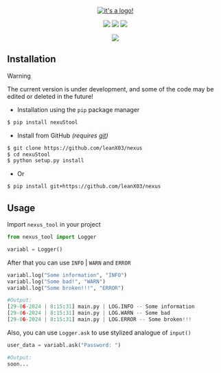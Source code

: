 <p align = "center">
    <a href = "https://t.me/thelittlestoryteller_bot"><img src = "https://i.postimg.cc/Xq68M3Sy/logo-tr-small.png" title = "it's a logo!">
</p>

<p align = "center">
    <a href = "LICENSE"><img src = "https://img.shields.io/badge/License-MIT-081f41?logo=homepage&logoColor=209ed5"></a>
    <a href = "https://www.python.org/downloads/"><img src = "https://img.shields.io/badge/Language-Python_v3.9-081f41?logo=python&logoColor=209ed5"></a>
    <img src = "https://img.shields.io/badge/Version-0.1.1-081f41?logo=v&logoColor=209ed5">
</p>

<p align = "center">
    <a href = "https://t.me/thelittlestoryteller_bot"><img src = "https://readme-typing-svg.herokuapp.com?font=Fira+Code&pause=1000&color=209ed5&center=true&random=false&width=435&lines=Nexus;Simplicity+and+flexibility!"></a>
</p>

<h2>Installation</h2>

> [!WARNING]
> The current version is under development, and some of the code may be edited or deleted in the future!

- Installation using the `pip` package manager
```bash
$ pip install nexuStool
```
- Install from GitHub *(requires [git](https://git-scm.com/downloads))*
```bash
$ git clone https://github.com/leanX03/nexus
$ cd nexuStool
$ python setup.py install
```
- Or
```bash
$ pip install git+https://github.com/leanX03/nexus
```

<h2>Usage</h2>

Import `nexus_tool` in your project

```python
from nexus_tool import Logger

variabl = Logger()
```

After that you can use `INFO` | `WARN` and `ERROR`

```python
variabl.log("Some information", "INFO")
variabl.log("Some bad!", "WARN")
variabl.log("Some broken!!!", "ERROR")

#Output:
[29-06-2024 | 8:15:31] main.py | LOG.INFO -- Some information
[29-06-2024 | 8:15:31] main.py | LOG.WARN -- Some bad
[29-06-2024 | 8:15:31] main.py | LOG.ERROR -- Some broken!!!
```

Also, you can use `Logger.ask` to use stylized analogue of `input()`

```python
user_data = variabl.ask("Password: ")

#Output:
soon...
```